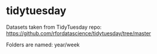 # tidytuesday

Datasets taken from TidyTuesday repo: https://github.com/rfordatascience/tidytuesday/tree/master

Folders are named: year/week
